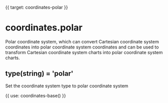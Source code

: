 {{ target: coordinates-polar }}

# coordinates.polar

Polar coordinate system, which can convert Cartesian coordinate system coordinates into polar coordinate system coordinates and can be used to transform Cartesian coordinate system charts into polar coordinate system charts.

## type(string) = 'polar'

Set the coordinate system type to polar coordinate system

{{ use: coordinates-base() }}